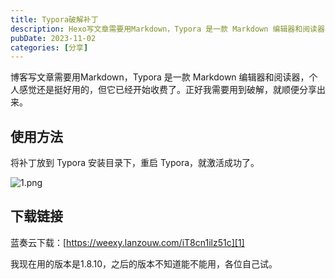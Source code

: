```yaml
---
title: Typora破解补丁
description: Hexo写文章需要用Markdown，Typora 是一款 Markdown 编辑器和阅读器，个人认为是最好用的一个，但它已经开始收费了。正好我需要用到破解，就顺便分享出来。
pubDate: 2023-11-02
categories: [分享]
---
```


博客写文章需要用Markdown，Typora 是一款 Markdown 编辑器和阅读器，个人感觉还是挺好用的，但它已经开始收费了。正好我需要用到破解，就顺便分享出来。


使用方法
----

将补丁放到 Typora 安装目录下，重启 Typora，就激活成功了。

![1.png](https://cdn.zhengweixin.top/img/blog/typora-crack-patches/1.png)

下载链接
----

蓝奏云下载：[https://weexy.lanzouw.com/iT8cn1ilz51c][1]


[1]: https://weexy.lanzouw.com/iT8cn1ilz51c

我现在用的版本是1.8.10，之后的版本不知道能不能用，各位自己试。